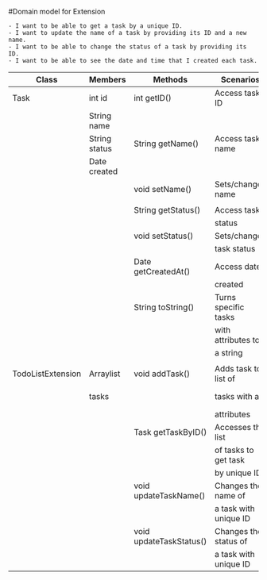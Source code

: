 #Domain model for Extension

```
- I want to be able to get a task by a unique ID.
- I want to update the name of a task by providing its ID and a new name.
- I want to be able to change the status of a task by providing its ID.
- I want to be able to see the date and time that I created each task.
```

| Class             | Members           | Methods                 | Scenarios             | Results/OutPuts          |
|-------------------|-------------------|-------------------------|-----------------------|--------------------------|
| Task              | int id            | int getID()             | Access task ID        | returns ID               |
|                   | String name       |                         |                       |                          |
|                   | String status     | String getName()        | Access task name      | returns name             |
|                   | Date created      |                         |                       |                          |
|                   |                   | void setName()          | Sets/changes name     | returns nothing          |
|                   |                   |                         |                       |                          |
|                   |                   | String getStatus()      | Access task           | returns status           |
|                   |                   |                         | status                |                          |
|                   |                   | void setStatus()        | Sets/changes          | returns nothing          |
|                   |                   |                         | task status           |                          |
|                   |                   | Date getCreatedAt()     | Access date           | returns date of          |
|                   |                   |                         | created               | creation                 |
|                   |                   | String toString()       | Turns specific tasks  | returns string with      |
|                   |                   |                         | with attributes to    | all attributes           |
|                   |                   |                         | a string              |                          |
|                   |                   |                         |                       |                          |
| TodoListExtension | Arraylist<String> | void addTask()          | Adds task to list of  | returns nothing          |
|                   | tasks             |                         | tasks with all        | simply changes attribute |
|                   |                   |                         | attributes            |                          |
|                   |                   | Task getTaskByID()      | Accesses the list     | returns the entire task  |
|                   |                   |                         | of tasks to get task  | if it exists             |
|                   |                   |                         | by unique ID          |                          |
|                   |                   | void updateTaskName()   | Changes the name of   | returns nothing,         |
|                   |                   |                         | a task with unique ID | simply changes attribute |
|                   |                   | void updateTaskStatus() | Changes the status of | returns nothing,         |
|                   |                   |                         | a task with unique ID | simply changes attribute |
